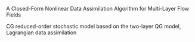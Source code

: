A Closed-Form Nonlinear Data Assimilation Algorithm for Multi-Layer Flow Fields

CG reduced-order stochastic model based on the two-layer QG model, Lagrangian data assimilation
